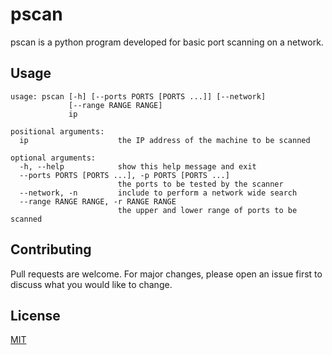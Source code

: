 # pscan

pscan is a python program developed for basic port scanning on a network.

## Usage

```shell
usage: pscan [-h] [--ports PORTS [PORTS ...]] [--network]
             [--range RANGE RANGE]
             ip

positional arguments:
  ip                    the IP address of the machine to be scanned

optional arguments:
  -h, --help            show this help message and exit
  --ports PORTS [PORTS ...], -p PORTS [PORTS ...]
                        the ports to be tested by the scanner
  --network, -n         include to perform a network wide search
  --range RANGE RANGE, -r RANGE RANGE
                        the upper and lower range of ports to be scanned
```

## Contributing
Pull requests are welcome. For major changes, please open an issue first to discuss what you would like to change.

## License
[MIT](https://choosealicense.com/licenses/mit/)